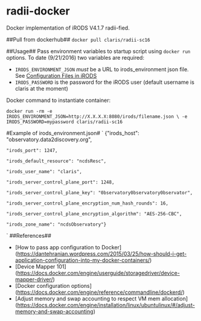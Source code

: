 # radii-docker

Docker implementation of iRODS V4.1.7 radii-fied.

##Pull from dockerhub##
`docker pull claris/radii-sc16`

##Usage##
Pass environment variables to startup script using `docker run` options.  To date (9/21/2016) two variables are required:

* `IRODS_ENVIRONMENT_JSON` *must* be a URL to irods_environment json file. See [Configuration Files in iRODS](https://docs.irods.org/4.1.7/manual/configuration/)
* `IRODS_PASSWORD` is the password for the iRODS user (default username is claris at the moment)

Docker command to instantiate container:

`docker run -rm -e IRODS_ENVIRONMENT_JSON=http://X.X.X.X:8080/irods/filename.json \
-e IRODS_PASSWORD=mypassword claris/radii-sc16`

#Example of irods_environment.json#
`   {"irods_host": "observatory.data2discovery.org",

    "irods_port": 1247,

    "irods_default_resource": "ncdsResc",

    "irods_user_name": "claris",

    "irods_server_control_plane_port": 1248,

    "irods_server_control_plane_key": "0bservatory0bservatory0bservator",

    "irods_server_control_plane_encryption_num_hash_rounds": 16,

    "irods_server_control_plane_encryption_algorithm": "AES-256-CBC",

    "irods_zone_name": "ncdsObservatory"}
`
##References##
* [How to pass app configuration to Docker] (https://dantehranian.wordpress.com/2015/03/25/how-should-i-get-application-configuration-into-my-docker-containers/)
* [Device Mapper 101] (https://docs.docker.com/engine/userguide/storagedriver/device-mapper-driver/)
* [Docker configuration options] (https://docs.docker.com/engine/reference/commandline/dockerd/)
* [Adjust memory and swap accounting to respect VM mem allocation] (https://docs.docker.com/engine/installation/linux/ubuntulinux/#/adjust-memory-and-swap-accounting)



